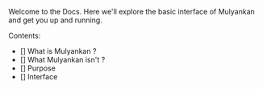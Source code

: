 Welcome to the Docs.
Here we'll explore the basic interface of Mulyankan and get you up and running.

Contents:
- [] What is Mulyankan ?
- [] What Mulyankan isn't ?
- [] Purpose
- [] Interface

